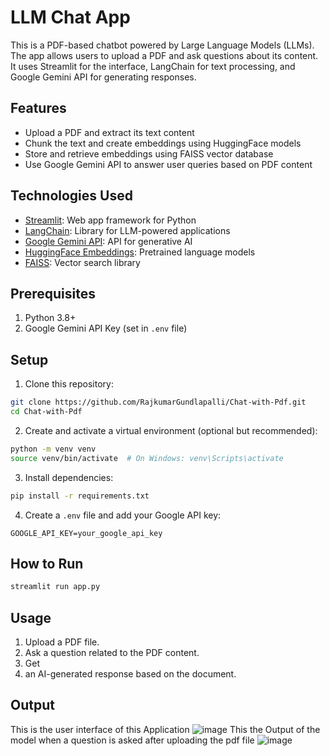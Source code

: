 # LLM Chat App

This is a PDF-based chatbot powered by Large Language Models (LLMs). The app allows users to upload a PDF and ask questions about its content. It uses Streamlit for the interface, LangChain for text processing, and Google Gemini API for generating responses.

## Features
- Upload a PDF and extract its text content
- Chunk the text and create embeddings using HuggingFace models
- Store and retrieve embeddings using FAISS vector database
- Use Google Gemini API to answer user queries based on PDF content

## Technologies Used
- [Streamlit](https://streamlit.io/): Web app framework for Python
- [LangChain](https://python.langchain.com/): Library for LLM-powered applications
- [Google Gemini API](https://ai.google.dev/): API for generative AI
- [HuggingFace Embeddings](https://huggingface.co/): Pretrained language models
- [FAISS](https://faiss.ai/): Vector search library

## Prerequisites
1. Python 3.8+
2. Google Gemini API Key (set in `.env` file)

## Setup
1. Clone this repository:
```bash
git clone https://github.com/RajkumarGundlapalli/Chat-with-Pdf.git
cd Chat-with-Pdf
```
2. Create and activate a virtual environment (optional but recommended):
```bash
python -m venv venv
source venv/bin/activate  # On Windows: venv\Scripts\activate
```
3. Install dependencies:
```bash
pip install -r requirements.txt
```
4. Create a `.env` file and add your Google API key:
```env
GOOGLE_API_KEY=your_google_api_key
```

## How to Run
```bash
streamlit run app.py
```

## Usage
1. Upload a PDF file.
2. Ask a question related to the PDF content.
3. Get
4.  an AI-generated response based on the document.

## Output 
This is the user interface of this Application
![image](https://github.com/user-attachments/assets/dff6985b-74e5-4811-99c2-48a6c52112e1)
This the Output of the model when a question is asked after uploading the pdf file 
![image](https://github.com/user-attachments/assets/3b024505-075a-46fd-b4c9-528583e0068a)
